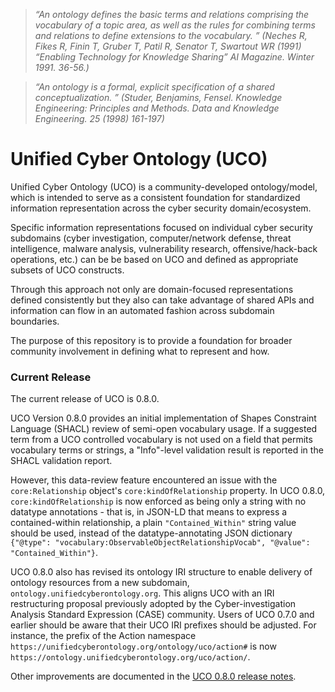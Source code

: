 > *“An ontology defines the basic terms and relations comprising the vocabulary of a topic area, as well as the rules for combining terms and relations to define extensions to the vocabulary. ” (Neches R, Fikes R, Finin T, Gruber T, Patil R, Senator T, Swartout WR (1991) “Enabling Technology for Knowledge Sharing” AI Magazine. Winter 1991. 36-56.)*

> *“An ontology is a formal, explicit specification of a shared conceptualization. ” (Studer, Benjamins, Fensel. Knowledge Engineering: Principles and Methods. Data and Knowledge Engineering. 25 (1998) 161-197)*

# Unified Cyber Ontology (UCO)

Unified Cyber Ontology (UCO) is a community-developed ontology/model, which is intended to serve as a consistent foundation for standardized information representation across the cyber security domain/ecosystem.

Specific information representations focused on individual cyber security subdomains (cyber investigation, computer/network defense, threat intelligence, malware analysis, vulnerability research, offensive/hack-back operations, etc.) can be be based on UCO and defined as appropriate subsets of UCO constructs.

Through this approach not only are domain-focused representations defined consistently but they also can take advantage of shared APIs and information can flow in an automated fashion across subdomain boundaries.

The purpose of this repository is to provide a foundation for broader community involvement in defining what to represent and how.

### Current Release
The current release of UCO is 0.8.0.

UCO Version 0.8.0 provides an initial implementation of Shapes Constraint Language (SHACL) review of semi-open vocabulary usage.  If a suggested term from a UCO controlled vocabulary is not used on a field that permits vocabulary terms or strings, a "Info"-level validation result is reported in the SHACL validation report.

However, this data-review feature encountered an issue with the `core:Relationship` object's `core:kindOfRelationship` property.  In UCO 0.8.0, `core:kindOfRelationship` is now enforced as being only a string with no datatype annotations - that is, in JSON-LD that means to express a contained-within relationship, a plain `"Contained_Within"` string value should be used, instead of the datatype-annotating JSON dictionary `{"@type": "vocabulary:ObservableObjectRelationshipVocab", "@value": "Contained_Within"}`.

UCO 0.8.0 also has revised its ontology IRI structure to enable delivery of ontology resources from a new subdomain, `ontology.unifiedcyberontology.org`.  This aligns UCO with an IRI restructuring proposal previously adopted by the Cyber-investigation Analysis Standard Expression (CASE) community.  Users of UCO 0.7.0 and earlier should be aware that their UCO IRI prefixes should be adjusted.  For instance, the prefix of the Action namespace `https://unifiedcyberontology.org/ontology/uco/action#` is now `https://ontology.unifiedcyberontology.org/uco/action/`.

Other improvements are documented in the [UCO 0.8.0 release notes](https://unifiedcyberontology.org/releases/0.8.0/).
